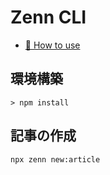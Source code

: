 # Zenn CLI

* [📘 How to use](https://zenn.dev/zenn/articles/zenn-cli-guide)

## 環境構築

```
> npm install
```

## 記事の作成
```
npx zenn new:article
```
